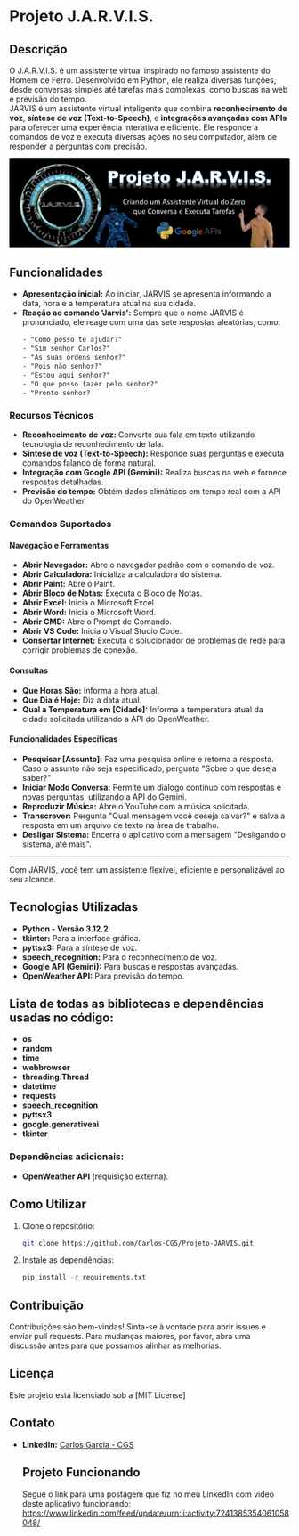 # Projeto J.A.R.V.I.S.

## Descrição

O J.A.R.V.I.S. é um assistente virtual inspirado no famoso assistente do Homem de Ferro. Desenvolvido em Python, ele realiza diversas funções, desde conversas simples até tarefas mais complexas, como buscas na web e previsão do tempo.\
JARVIS é um assistente virtual inteligente que combina **reconhecimento de voz**, **síntese de voz (Text-to-Speech)**, e **integrações avançadas com APIs** para oferecer uma experiência interativa e eficiente. Ele responde a comandos de voz e executa diversas ações no seu computador, além de responder a perguntas com precisão.

![Banner do Projeto](./Jarvis_banner.png)

## Funcionalidades

- **Apresentação inicial:** Ao iniciar, JARVIS se apresenta informando a data, hora e a temperatura atual na sua cidade.
- **Reação ao comando 'Jarvis':** Sempre que o nome JARVIS é pronunciado, ele reage com uma das sete respostas aleatórias, como:
  ```
  - "Como posso te ajudar?"
  - "Sim senhor Carlos?"
  - "Às suas ordens senhor?"
  - "Pois não senhor?"
  - "Estou aqui senhor?"
  - "O que posso fazer pelo senhor?"
  - "Pronto senhor?
  ```

### Recursos Técnicos
- **Reconhecimento de voz:** Converte sua fala em texto utilizando tecnologia de reconhecimento de fala.
- **Síntese de voz (Text-to-Speech):** Responde suas perguntas e executa comandos falando de forma natural.
- **Integração com Google API (Gemini):** Realiza buscas na web e fornece respostas detalhadas.
- **Previsão do tempo:** Obtém dados climáticos em tempo real com a API do OpenWeather.

### Comandos Suportados

#### Navegação e Ferramentas
- **Abrir Navegador:** Abre o navegador padrão com o comando de voz.
- **Abrir Calculadora:** Inicializa a calculadora do sistema.
- **Abrir Paint:** Abre o Paint.
- **Abrir Bloco de Notas:** Executa o Bloco de Notas.
- **Abrir Excel:** Inicia o Microsoft Excel.
- **Abrir Word:** Inicia o Microsoft Word.
- **Abrir CMD:** Abre o Prompt de Comando.
- **Abrir VS Code:** Inicia o Visual Studio Code.
- **Consertar Internet:** Executa o solucionador de problemas de rede para corrigir problemas de conexão.

#### Consultas
- **Que Horas São:** Informa a hora atual.
- **Que Dia é Hoje:** Diz a data atual.
- **Qual a Temperatura em [Cidade]:** Informa a temperatura atual da cidade solicitada utilizando a API do OpenWeather.

#### Funcionalidades Específicas
- **Pesquisar [Assunto]:** Faz uma pesquisa online e retorna a resposta. Caso o assunto não seja especificado, pergunta "Sobre o que deseja saber?"
- **Iniciar Modo Conversa:** Permite um diálogo contínuo com respostas e novas perguntas, utilizando a API do Gemini.
- **Reproduzir Música:** Abre o YouTube com a música solicitada.
- **Transcrever:** Pergunta "Qual mensagem você deseja salvar?" e salva a resposta em um arquivo de texto na área de trabalho.
- **Desligar Sistema:** Encerra o aplicativo com a mensagem "Desligando o sistema, até mais".

---

Com JARVIS, você tem um assistente flexível, eficiente e personalizável ao seu alcance.

## Tecnologias Utilizadas

- **Python - Versão 3.12.2**
- **tkinter:** Para a interface gráfica.
- **pyttsx3:** Para a síntese de voz.
- **speech_recognition:** Para o reconhecimento de voz.
- **Google API (Gemini):** Para buscas e respostas avançadas.
- **OpenWeather API:** Para previsão do tempo.


## Lista de todas as bibliotecas e dependências usadas no código:
- **os**
- **random**
- **time**
- **webbrowser**
- **threading.Thread**
- **datetime**
- **requests**
- **speech_recognition**
- **pyttsx3**
- **google.generativeai**
- **tkinter**

### Dependências adicionais:
- **OpenWeather API** (requisição externa).

## Como Utilizar

1. Clone o repositório:
    ```bash
    git clone https://github.com/Carlos-CGS/Projeto-JARVIS.git
    ```
2. Instale as dependências:
   ```bash
   pip install -r requirements.txt
   ```
    

## Contribuição

Contribuições são bem-vindas! Sinta-se à vontade para abrir issues e enviar pull requests. Para mudanças maiores, por favor, abra uma discussão antes para que possamos alinhar as melhorias.

## Licença

Este projeto está licenciado sob a [MIT License]

## Contato

- **LinkedIn:** [Carlos Garcia - CGS](https://www.linkedin.com/in/carlos-cgs/)

  ## Projeto Funcionando
  Segue o link para uma postagem que fiz no meu LinkedIn com video deste aplicativo funcionando: https://www.linkedin.com/feed/update/urn:li:activity:7241385354061058048/
